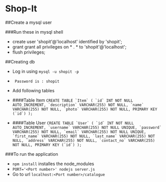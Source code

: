 # Shop-It

##Create a mysql user

###Run these in mysql shell
* create user 'shopit'@'localhost' identified by 'shopit';
* grant grant all privileges on * . * to 'shopit'@'localhost';
* flush privileges;

##Creating db
* Log in using ``mysql -u shopit -p``
* `` Password is : shopit``
* Add following tables

* ####Table Item
``CREATE TABLE `Item` (
	`id` INT NOT NULL AUTO_INCREMENT,
	`description` VARCHAR(255) NOT NULL,
	`name` VARCHAR(255) NOT NULL,
	`photo` VARCHAR(255) NOT NULL,
	PRIMARY KEY (`id`)
);``

* ####Table User
``CREATE TABLE `User` (
	`id` INT NOT NULL AUTO_INCREMENT,
	`username` VARCHAR(255) NOT NULL UNIQUE,
	`password` VARCHAR(255) NOT NULL,
	`email` VARCHAR(255) NOT NULL UNIQUE,
	`first_name` VARCHAR(255) NOT NULL,
	`last_name` VARCHAR(255) NOT NULL,
	`address` VARCHAR(255) NOT NULL,
	`contact_no` VARCHAR(255) NOT NULL,
	PRIMARY KEY (`id`)
);``

###To run the application
* ``npm install`` installes the node_modules
* ``PORT='<Port number>' nodejs server.js``
* Go to url ``localhost:<Port number>/catalogue``